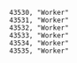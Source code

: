 ﻿```text
43530, "Worker"
43531, "Worker"
43532, "Worker"
43533, "Worker"
43534, "Worker"
43535, "Worker"
```